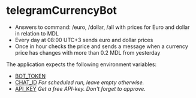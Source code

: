 # telegramCurrencyBot

- Answers to command: /euro, /dollar, /all with prices for Euro and dollar in relation to MDL
- Every day at 08:00 UTC+3 sends euro and dollar prices
- Once in hour checks the price and sends a message when a currency price has changes with more than 0.2 MDL from yesterday


The application expects the following environment variables:
* [BOT_TOKEN](https://core.telegram.org/bots#3-how-do-i-create-a-bot)
* [CHAT_ID](https://docs.influxdata.com/kapacitor/v1.5/event_handlers/telegram/#get-your-telegram-chat-id) *For scheduled run, leave empty otherwise.*
* [API_KEY](https://free.currencyconverterapi.com/) *Get a free API-key. Don't forget to approve.*
